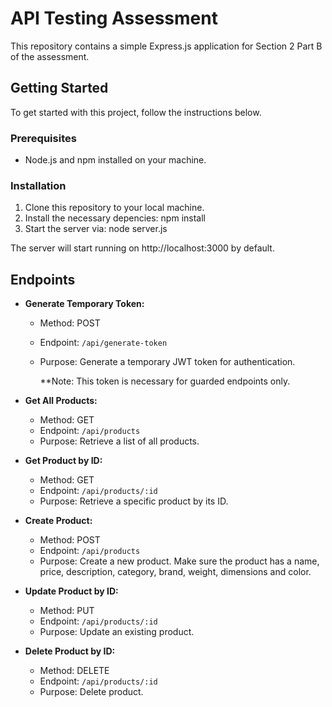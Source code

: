 # API Testing Assessment

This repository contains a simple Express.js application for Section 2 Part B of the assessment.

## Getting Started

To get started with this project, follow the instructions below.

### Prerequisites

- Node.js and npm installed on your machine.

### Installation

1. Clone this repository to your local machine.
2. Install the necessary depencies: npm install
3. Start the server via: node server.js
 
The server will start running on http://localhost:3000 by default.


## Endpoints

- **Generate Temporary Token:**
  - Method: POST
  - Endpoint: `/api/generate-token`
  - Purpose: Generate a temporary JWT token for authentication.
 
    **Note: This token is necessary for guarded endpoints only.

- **Get All Products:**
  - Method: GET
  - Endpoint: `/api/products`
  - Purpose: Retrieve a list of all products.

- **Get Product by ID:**
  - Method: GET
  - Endpoint: `/api/products/:id`
  - Purpose: Retrieve a specific product by its ID.

- **Create Product:**
  - Method: POST
  - Endpoint: `/api/products`
  - Purpose: Create a new product. Make sure the product has a name, price, description, category, brand, weight, dimensions and color. 

- **Update Product by ID:**
  - Method: PUT
  - Endpoint: `/api/products/:id`
  - Purpose: Update an existing product.

- **Delete Product by ID:**
  - Method: DELETE
  - Endpoint: `/api/products/:id`
  - Purpose: Delete product.





